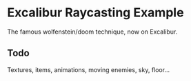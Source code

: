 # Excalibur Raycasting Example

The famous wolfenstein/doom technique, now on Excalibur.

## Todo

Textures, items, animations, moving enemies, sky, floor...
